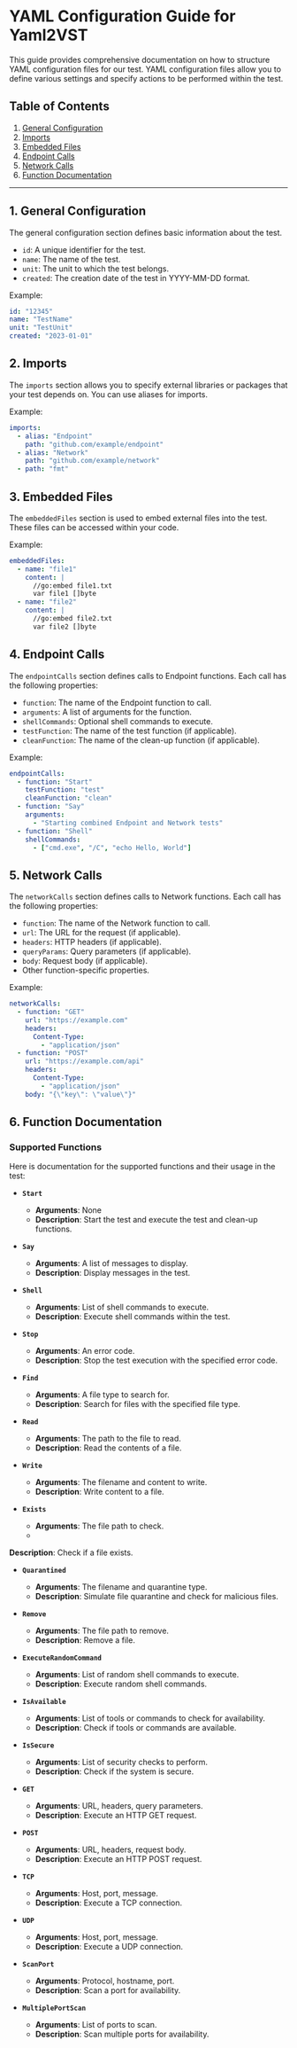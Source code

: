 # YAML Configuration Guide for Yaml2VST

This guide provides comprehensive documentation on how to structure YAML configuration files for our test. YAML configuration files allow you to define various settings and specify actions to be performed within the test.

## Table of Contents

1. [General Configuration](#1-general-configuration)
2. [Imports](#2-imports)
3. [Embedded Files](#3-embedded-files)
4. [Endpoint Calls](#4-endpoint-calls)
5. [Network Calls](#5-network-calls)
6. [Function Documentation](#6-function-documentation)

---

## 1. General Configuration

The general configuration section defines basic information about the test.

- `id`: A unique identifier for the test.
- `name`: The name of the test.
- `unit`: The unit to which the test belongs.
- `created`: The creation date of the test in YYYY-MM-DD format.

Example:

```yaml
id: "12345"
name: "TestName"
unit: "TestUnit"
created: "2023-01-01"
```

## 2. Imports

The `imports` section allows you to specify external libraries or packages that your test depends on. You can use aliases for imports.

Example:

```yaml
imports:
  - alias: "Endpoint"
    path: "github.com/example/endpoint"
  - alias: "Network"
    path: "github.com/example/network"
  - path: "fmt"
```

## 3. Embedded Files

The `embeddedFiles` section is used to embed external files into the test. These files can be accessed within your code.

Example:

```yaml
embeddedFiles:
  - name: "file1"
    content: |
      //go:embed file1.txt
      var file1 []byte
  - name: "file2"
    content: |
      //go:embed file2.txt
      var file2 []byte
```

## 4. Endpoint Calls

The `endpointCalls` section defines calls to Endpoint functions. Each call has the following properties:

- `function`: The name of the Endpoint function to call.
- `arguments`: A list of arguments for the function.
- `shellCommands`: Optional shell commands to execute.
- `testFunction`: The name of the test function (if applicable).
- `cleanFunction`: The name of the clean-up function (if applicable).

Example:

```yaml
endpointCalls:
  - function: "Start"
    testFunction: "test"
    cleanFunction: "clean"
  - function: "Say"
    arguments:
      - "Starting combined Endpoint and Network tests"
  - function: "Shell"
    shellCommands:
      - ["cmd.exe", "/C", "echo Hello, World"]
```

## 5. Network Calls

The `networkCalls` section defines calls to Network functions. Each call has the following properties:

- `function`: The name of the Network function to call.
- `url`: The URL for the request (if applicable).
- `headers`: HTTP headers (if applicable).
- `queryParams`: Query parameters (if applicable).
- `body`: Request body (if applicable).
- Other function-specific properties.

Example:

```yaml
networkCalls:
  - function: "GET"
    url: "https://example.com"
    headers:
      Content-Type:
        - "application/json"
  - function: "POST"
    url: "https://example.com/api"
    headers:
      Content-Type:
        - "application/json"
    body: "{\"key\": \"value\"}"
```

## 6. Function Documentation

### Supported Functions

Here is documentation for the supported functions and their usage in the test:

- **`Start`**
  - **Arguments**: None
  - **Description**: Start the test and execute the test and clean-up functions.

- **`Say`**
  - **Arguments**: A list of messages to display.
  - **Description**: Display messages in the test.

- **`Shell`**
  - **Arguments**: List of shell commands to execute.
  - **Description**: Execute shell commands within the test.

- **`Stop`**
  - **Arguments**: An error code.
  - **Description**: Stop the test execution with the specified error code.

- **`Find`**
  - **Arguments**: A file type to search for.
  - **Description**: Search for files with the specified file type.

- **`Read`**
  - **Arguments**: The path to the file to read.
  - **Description**: Read the contents of a file.

- **`Write`**
  - **Arguments**: The filename and content to write.
  - **Description**: Write content to a file.

- **`Exists`**
  - **Arguments**: The file path to check.
  -

 **Description**: Check if a file exists.

- **`Quarantined`**
  - **Arguments**: The filename and quarantine type.
  - **Description**: Simulate file quarantine and check for malicious files.

- **`Remove`**
  - **Arguments**: The file path to remove.
  - **Description**: Remove a file.

- **`ExecuteRandomCommand`**
  - **Arguments**: List of random shell commands to execute.
  - **Description**: Execute random shell commands.

- **`IsAvailable`**
  - **Arguments**: List of tools or commands to check for availability.
  - **Description**: Check if tools or commands are available.

- **`IsSecure`**
  - **Arguments**: List of security checks to perform.
  - **Description**: Check if the system is secure.

- **`GET`**
  - **Arguments**: URL, headers, query parameters.
  - **Description**: Execute an HTTP GET request.

- **`POST`**
  - **Arguments**: URL, headers, request body.
  - **Description**: Execute an HTTP POST request.

- **`TCP`**
  - **Arguments**: Host, port, message.
  - **Description**: Execute a TCP connection.

- **`UDP`**
  - **Arguments**: Host, port, message.
  - **Description**: Execute a UDP connection.

- **`ScanPort`**
  - **Arguments**: Protocol, hostname, port.
  - **Description**: Scan a port for availability.

- **`MultiplePortScan`**
  - **Arguments**: List of ports to scan.
  - **Description**: Scan multiple ports for availability.
